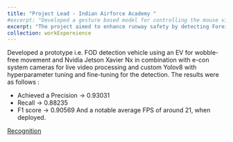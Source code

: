 ```yaml
---
title: "Project Lead - Indian Airforce Academy "
#excerpt: "Developed a gesture based model for controlling the mouse virtually using media-pipe and OpenCV<br/><img src='/images/500x300.png'>"
excerpt: "The project aimed to enhance runway safety by detecting Foreign Object Debris (FOD) on airstrips, which can pose significant risks to aircraft during takeoff and landing. The FOD detection vehicle was designed to autonomously patrol the runway, capturing high-resolution images and processing them in real-time to identify potential hazards."
collection: workExpereience
---
```


Developed a prototype i.e. FOD detection vehicle using an EV for wobble-free movement and Nvidia Jetson Xavier Nx in combination with e-con system cameras for live video processing and custom Yolov8 with hyperparameter tuning and fine-tuning for the detection.
The results were as follows :

- Achieved a Precision -> 0.93031
- Recall -> 0.88235
- F1 score -> 0.90569
  And a notable average FPS of around 21, when deployed.

[Recognition](https://drive.google.com/file/d/1BHiDTtEiMq7PSwsLLu_uAnONxKVgfLZy/view)
